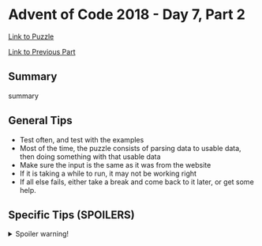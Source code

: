 # Advent of Code 2018 - Day 7, Part 2

[Link to Puzzle](https://adventofcode.com/2018/day/7#part2)

[Link to Previous Part](https://github.com/CodingAP/unofficial-aoc-syllabus/blob/main/years/2018/day7/part1.md)

## Summary
summary

## General Tips
- Test often, and test with the examples
- Most of the time, the puzzle consists of parsing data to usable data, then doing something with that usable data
- Make sure the input is the same as it was from the website
- If it is taking a while to run, it may not be working right
- If all else fails, either take a break and come back to it later, or get some help.

## Specific Tips (SPOILERS)
<details> <summary>Spoiler warning!</summary>

specific tips

</details>